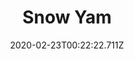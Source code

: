 ---
templateKey: blog-post
featuredpost: false
date: 2020-02-23T00:22:22.711Z
title: Snow Yam
description: This little yam was hiding beneath the snow.
type: forage
sellPrice: 100
energy: 30
health: 13
featuredimage: /img/Snow_Yam.png
tags:
  - winter
  - edible
  - forage
  - forageable
  - Winter Seeds
  - Winter Foraging Bundle
---